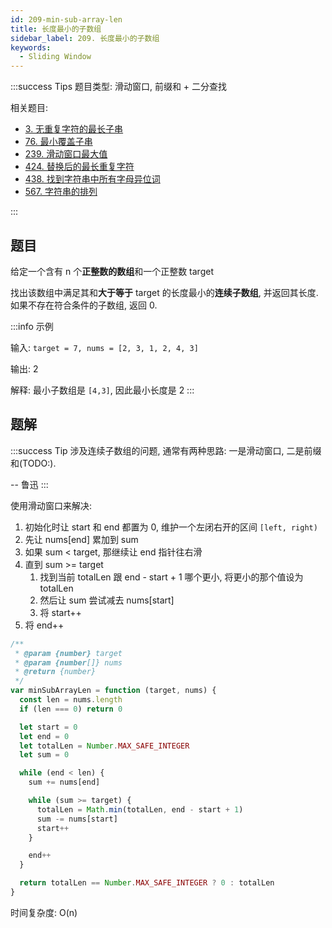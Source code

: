 ```yaml
---
id: 209-min-sub-array-len
title: 长度最小的子数组
sidebar_label: 209. 长度最小的子数组
keywords:
  - Sliding Window
---
```


:::success Tips
题目类型: 滑动窗口, 前缀和 + 二分查找

相关题目:

- [3. 无重复字符的最长子串](/leetcode/medium/3-length-of-longest-substring)
- [76. 最小覆盖子串](/leetcode/hard/76-min-window)
- [239. 滑动窗口最大值](/leetcode/hard/239-max-sliding-window)
- [424. 替换后的最长重复字符](/leetcode/medium/424-character-replacement)
- [438. 找到字符串中所有字母异位词](/leetcode/medium/438-find-anagrams)
- [567. 字符串的排列](/leetcode/medium/567-check-inclusion)

:::

## 题目

给定一个含有 n 个**正整数的数组**和一个正整数 target

找出该数组中满足其和**大于等于** target 的长度最小的**连续子数组**, 并返回其长度. 如果不存在符合条件的子数组, 返回 0.

:::info 示例

输入: `target = 7, nums = [2, 3, 1, 2, 4, 3]`

输出: 2

解释: 最小子数组是 `[4,3]`, 因此最小长度是 2
:::

## 题解

:::success Tip
涉及连续子数组的问题, 通常有两种思路: 一是滑动窗口, 二是前缀和(TODO:).

-- 鲁迅
:::

使用滑动窗口来解决:

1. 初始化时让 start 和 end 都置为 0, 维护一个左闭右开的区间 `[left, right)`
2. 先让 nums[end] 累加到 sum
3. 如果 sum < target, 那继续让 end 指针往右滑
4. 直到 sum >= target
   1. 找到当前 totalLen 跟 end - start + 1 哪个更小, 将更小的那个值设为 totalLen
   2. 然后让 sum 尝试减去 nums[start]
   3. 将 start++
5. 将 end++

```ts
/**
 * @param {number} target
 * @param {number[]} nums
 * @return {number}
 */
var minSubArrayLen = function (target, nums) {
  const len = nums.length
  if (len === 0) return 0

  let start = 0
  let end = 0
  let totalLen = Number.MAX_SAFE_INTEGER
  let sum = 0

  while (end < len) {
    sum += nums[end]

    while (sum >= target) {
      totalLen = Math.min(totalLen, end - start + 1)
      sum -= nums[start]
      start++
    }

    end++
  }

  return totalLen == Number.MAX_SAFE_INTEGER ? 0 : totalLen
}
```

时间复杂度: O(n)
